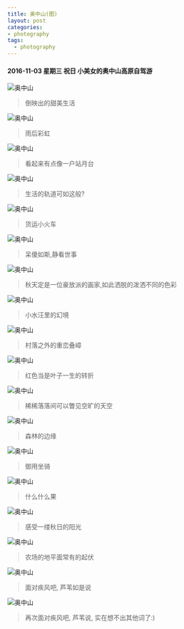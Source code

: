 ```yaml
---
title: 奥中山(图)
layout: post
categories:
- photography
tags:
  - photography
---
```


#### 2016-11-03 星期三 祝日 小美女的奥中山高原自驾游

![奥中山](/media/files/2016/12/DSC_0525.jpg)

> 倒映出的甜美生活

![奥中山](/media/files/2016/12/DSC_0498_meitu_1.jpg)

> 雨后彩虹

![奥中山](/media/files/2016/12/DSC_0504.jpg)

> 看起来有点像一户站月台

![奥中山](/media/files/2016/12/DSC_0510.jpg)

> 生活的轨道可如这般?

![奥中山](/media/files/2016/12/DSC_0515.jpg)

> 货运小火车

![奥中山](/media/files/2016/12/DSC_0524.jpg)

> 呆傻如斯,静看世事

![奥中山](/media/files/2016/12/DSC_0530.jpg)

> 秋天定是一位豪放派的画家,如此洒脱的泼洒不同的色彩

![奥中山](/media/files/2016/12/DSC_0546.jpg)

> 小水汪里的幻境

![奥中山](/media/files/2016/12/DSC_0548.jpg)

> 村落之外的重峦叠嶂

![奥中山](/media/files/2016/12/DSC_0552.jpg)

> 红色当是叶子一生的转折

![奥中山](/media/files/2016/12/DSC_0557.jpg)

> 稀稀落落间可以瞥见空旷的天空

![奥中山](/media/files/2016/12/DSC_0559.jpg)

> 森林的边缘

![奥中山](/media/files/2016/12/DSC_0562.jpg)

> 御用坐骑

![奥中山](/media/files/2016/12/DSC_0564.jpg)

> 什么什么果

![奥中山](/media/files/2016/12/DSC_0569.jpg)

> 感受一缕秋日的阳光

![奥中山](/media/files/2016/12/DSC_0570.jpg)

> 农场的地平面常有的起伏

![奥中山](/media/files/2016/12/DSC_0590.jpg)

> 面对疾风吧, 芦苇如是说

![奥中山](/media/files/2016/12/DSC_0594.jpg)

> 再次面对疾风吧, 芦苇说, 实在想不出其他词了:)


